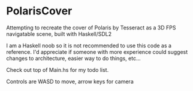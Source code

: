 # PolarisCover
Attempting to recreate the cover of Polaris by Tesseract as a 3D FPS navigatable scene, built with Haskell/SDL2

I am a Haskell noob so it is not recommended to use this code as a reference. I'd appreciate if someone with more experience could suggest changes to architecture, easier way to do things, etc...

Check out top of Main.hs for my todo list.

Controls are WASD to move, arrow keys for camera
